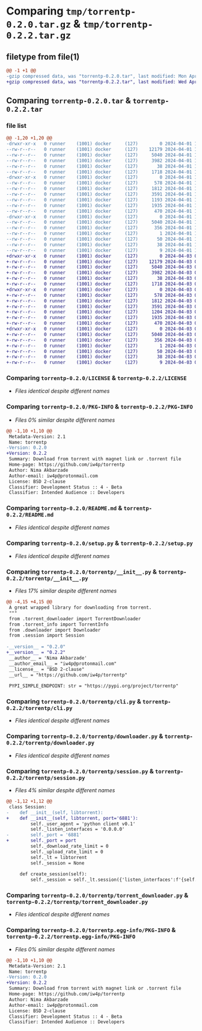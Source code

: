 # Comparing `tmp/torrentp-0.2.0.tar.gz` & `tmp/torrentp-0.2.2.tar.gz`

## filetype from file(1)

```diff
@@ -1 +1 @@
-gzip compressed data, was "torrentp-0.2.0.tar", last modified: Mon Apr  1 12:25:38 2024, max compression
+gzip compressed data, was "torrentp-0.2.2.tar", last modified: Wed Apr  3 08:30:19 2024, max compression
```

## Comparing `torrentp-0.2.0.tar` & `torrentp-0.2.2.tar`

### file list

```diff
@@ -1,20 +1,20 @@
-drwxr-xr-x   0 runner    (1001) docker     (127)        0 2024-04-01 12:25:38.857336 torrentp-0.2.0/
--rw-r--r--   0 runner    (1001) docker     (127)    12179 2024-04-01 12:25:35.000000 torrentp-0.2.0/LICENSE
--rw-r--r--   0 runner    (1001) docker     (127)     5040 2024-04-01 12:25:38.857336 torrentp-0.2.0/PKG-INFO
--rw-r--r--   0 runner    (1001) docker     (127)     3982 2024-04-01 12:25:35.000000 torrentp-0.2.0/README.md
--rw-r--r--   0 runner    (1001) docker     (127)       38 2024-04-01 12:25:38.857336 torrentp-0.2.0/setup.cfg
--rw-r--r--   0 runner    (1001) docker     (127)     1718 2024-04-01 12:25:35.000000 torrentp-0.2.0/setup.py
-drwxr-xr-x   0 runner    (1001) docker     (127)        0 2024-04-01 12:25:38.857336 torrentp-0.2.0/torrentp/
--rw-r--r--   0 runner    (1001) docker     (127)      578 2024-04-01 12:25:35.000000 torrentp-0.2.0/torrentp/__init__.py
--rw-r--r--   0 runner    (1001) docker     (127)     1812 2024-04-01 12:25:35.000000 torrentp-0.2.0/torrentp/cli.py
--rw-r--r--   0 runner    (1001) docker     (127)     3591 2024-04-01 12:25:35.000000 torrentp-0.2.0/torrentp/downloader.py
--rw-r--r--   0 runner    (1001) docker     (127)     1193 2024-04-01 12:25:35.000000 torrentp-0.2.0/torrentp/session.py
--rw-r--r--   0 runner    (1001) docker     (127)     1935 2024-04-01 12:25:35.000000 torrentp-0.2.0/torrentp/torrent_downloader.py
--rw-r--r--   0 runner    (1001) docker     (127)      470 2024-04-01 12:25:35.000000 torrentp-0.2.0/torrentp/torrent_info.py
-drwxr-xr-x   0 runner    (1001) docker     (127)        0 2024-04-01 12:25:38.857336 torrentp-0.2.0/torrentp.egg-info/
--rw-r--r--   0 runner    (1001) docker     (127)     5040 2024-04-01 12:25:38.000000 torrentp-0.2.0/torrentp.egg-info/PKG-INFO
--rw-r--r--   0 runner    (1001) docker     (127)      356 2024-04-01 12:25:38.000000 torrentp-0.2.0/torrentp.egg-info/SOURCES.txt
--rw-r--r--   0 runner    (1001) docker     (127)        1 2024-04-01 12:25:38.000000 torrentp-0.2.0/torrentp.egg-info/dependency_links.txt
--rw-r--r--   0 runner    (1001) docker     (127)       50 2024-04-01 12:25:38.000000 torrentp-0.2.0/torrentp.egg-info/entry_points.txt
--rw-r--r--   0 runner    (1001) docker     (127)       38 2024-04-01 12:25:38.000000 torrentp-0.2.0/torrentp.egg-info/requires.txt
--rw-r--r--   0 runner    (1001) docker     (127)        9 2024-04-01 12:25:38.000000 torrentp-0.2.0/torrentp.egg-info/top_level.txt
+drwxr-xr-x   0 runner    (1001) docker     (127)        0 2024-04-03 08:30:19.390355 torrentp-0.2.2/
+-rw-r--r--   0 runner    (1001) docker     (127)    12179 2024-04-03 08:30:15.000000 torrentp-0.2.2/LICENSE
+-rw-r--r--   0 runner    (1001) docker     (127)     5040 2024-04-03 08:30:19.390355 torrentp-0.2.2/PKG-INFO
+-rw-r--r--   0 runner    (1001) docker     (127)     3982 2024-04-03 08:30:15.000000 torrentp-0.2.2/README.md
+-rw-r--r--   0 runner    (1001) docker     (127)       38 2024-04-03 08:30:19.390355 torrentp-0.2.2/setup.cfg
+-rw-r--r--   0 runner    (1001) docker     (127)     1718 2024-04-03 08:30:15.000000 torrentp-0.2.2/setup.py
+drwxr-xr-x   0 runner    (1001) docker     (127)        0 2024-04-03 08:30:19.390355 torrentp-0.2.2/torrentp/
+-rw-r--r--   0 runner    (1001) docker     (127)      578 2024-04-03 08:30:15.000000 torrentp-0.2.2/torrentp/__init__.py
+-rw-r--r--   0 runner    (1001) docker     (127)     1812 2024-04-03 08:30:15.000000 torrentp-0.2.2/torrentp/cli.py
+-rw-r--r--   0 runner    (1001) docker     (127)     3591 2024-04-03 08:30:15.000000 torrentp-0.2.2/torrentp/downloader.py
+-rw-r--r--   0 runner    (1001) docker     (127)     1204 2024-04-03 08:30:15.000000 torrentp-0.2.2/torrentp/session.py
+-rw-r--r--   0 runner    (1001) docker     (127)     1935 2024-04-03 08:30:15.000000 torrentp-0.2.2/torrentp/torrent_downloader.py
+-rw-r--r--   0 runner    (1001) docker     (127)      470 2024-04-03 08:30:15.000000 torrentp-0.2.2/torrentp/torrent_info.py
+drwxr-xr-x   0 runner    (1001) docker     (127)        0 2024-04-03 08:30:19.390355 torrentp-0.2.2/torrentp.egg-info/
+-rw-r--r--   0 runner    (1001) docker     (127)     5040 2024-04-03 08:30:19.000000 torrentp-0.2.2/torrentp.egg-info/PKG-INFO
+-rw-r--r--   0 runner    (1001) docker     (127)      356 2024-04-03 08:30:19.000000 torrentp-0.2.2/torrentp.egg-info/SOURCES.txt
+-rw-r--r--   0 runner    (1001) docker     (127)        1 2024-04-03 08:30:19.000000 torrentp-0.2.2/torrentp.egg-info/dependency_links.txt
+-rw-r--r--   0 runner    (1001) docker     (127)       50 2024-04-03 08:30:19.000000 torrentp-0.2.2/torrentp.egg-info/entry_points.txt
+-rw-r--r--   0 runner    (1001) docker     (127)       38 2024-04-03 08:30:19.000000 torrentp-0.2.2/torrentp.egg-info/requires.txt
+-rw-r--r--   0 runner    (1001) docker     (127)        9 2024-04-03 08:30:19.000000 torrentp-0.2.2/torrentp.egg-info/top_level.txt
```

### Comparing `torrentp-0.2.0/LICENSE` & `torrentp-0.2.2/LICENSE`

 * *Files identical despite different names*

### Comparing `torrentp-0.2.0/PKG-INFO` & `torrentp-0.2.2/PKG-INFO`

 * *Files 0% similar despite different names*

```diff
@@ -1,10 +1,10 @@
 Metadata-Version: 2.1
 Name: torrentp
-Version: 0.2.0
+Version: 0.2.2
 Summary: Download from torrent with magnet link or .torrent file
 Home-page: https://github.com/iw4p/torrentp
 Author: Nima Akbarzade
 Author-email: iw4p@protonmail.com
 License: BSD 2-clause
 Classifier: Development Status :: 4 - Beta
 Classifier: Intended Audience :: Developers
```

### Comparing `torrentp-0.2.0/README.md` & `torrentp-0.2.2/README.md`

 * *Files identical despite different names*

### Comparing `torrentp-0.2.0/setup.py` & `torrentp-0.2.2/setup.py`

 * *Files identical despite different names*

### Comparing `torrentp-0.2.0/torrentp/__init__.py` & `torrentp-0.2.2/torrentp/__init__.py`

 * *Files 17% similar despite different names*

```diff
@@ -4,15 +4,15 @@
 A great wrapped library for downloading from torrent.
 """
 from .torrent_downloader import TorrentDownloader
 from .torrent_info import TorrentInfo
 from .downloader import Downloader
 from .session import Session
 
-__version__ = "0.2.0"
+__version__ = "0.2.2"
 __author__ = 'Nima Akbarzade'
 __author_email__ = "iw4p@protonmail.com"
 __license__ = "BSD 2-clause"
 __url__ = "https://github.com/iw4p/torrentp"
 
 PYPI_SIMPLE_ENDPOINT: str = "https://pypi.org/project/torrentp"
```

### Comparing `torrentp-0.2.0/torrentp/cli.py` & `torrentp-0.2.2/torrentp/cli.py`

 * *Files identical despite different names*

### Comparing `torrentp-0.2.0/torrentp/downloader.py` & `torrentp-0.2.2/torrentp/downloader.py`

 * *Files identical despite different names*

### Comparing `torrentp-0.2.0/torrentp/session.py` & `torrentp-0.2.2/torrentp/session.py`

 * *Files 4% similar despite different names*

```diff
@@ -1,12 +1,12 @@
 class Session:
-    def __init__(self, libtorrent):
+    def __init__(self, libtorrent, port='6881'):
         self._user_agent = 'python client v0.1'
         self._listen_interfaces = '0.0.0.0'
-        self._port = '6881'
+        self._port = port
         self._download_rate_limit = 0
         self._upload_rate_limit = 0
         self._lt = libtorrent
         self._session = None
 
     def create_session(self):
         self._session = self._lt.session({'listen_interfaces':f'{self._listen_interfaces}:{self._port}'})
```

### Comparing `torrentp-0.2.0/torrentp/torrent_downloader.py` & `torrentp-0.2.2/torrentp/torrent_downloader.py`

 * *Files identical despite different names*

### Comparing `torrentp-0.2.0/torrentp.egg-info/PKG-INFO` & `torrentp-0.2.2/torrentp.egg-info/PKG-INFO`

 * *Files 0% similar despite different names*

```diff
@@ -1,10 +1,10 @@
 Metadata-Version: 2.1
 Name: torrentp
-Version: 0.2.0
+Version: 0.2.2
 Summary: Download from torrent with magnet link or .torrent file
 Home-page: https://github.com/iw4p/torrentp
 Author: Nima Akbarzade
 Author-email: iw4p@protonmail.com
 License: BSD 2-clause
 Classifier: Development Status :: 4 - Beta
 Classifier: Intended Audience :: Developers
```

